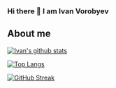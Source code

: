 ### Hi there 👋 I am Ivan Vorobyev
## About me

[![Ivan's github stats](https://github-readme-stats.vercel.app/api?username=ivorob&show_icons=true&theme=dark)](https://github.com/ivorob/github-readme-stats)

[![Top Langs](https://github-readme-stats.vercel.app/api/top-langs/?username=ivorob&layout=compact&show_icons=true&theme=dark)](https://github.com/ivorob/github-readme-stats)

[![GitHub Streak](https://streak-stats.demolab.com/?user=ivorob)](https://git.io/streak-stats)

<!--
**ivorob/ivorob** is a ✨ _special_ ✨ repository because its `README.md` (this file) appears on your GitHub profile.

Here are some ideas to get you started:

- 🔭 I’m currently working on ...
- 🌱 I’m currently learning ...
- 👯 I’m looking to collaborate on ...
- 🤔 I’m looking for help with ...
- 💬 Ask me about ...
- 📫 How to reach me: ...
- 😄 Pronouns: ...
- ⚡ Fun fact: ...
-->
